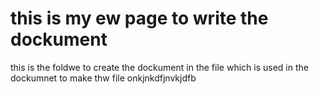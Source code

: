 # this is my ew page to write the dockument
this is the foldwe to create the dockument in the  file which is used in the dockumnet to make thw file onkjnkdfjnvkjdfb
